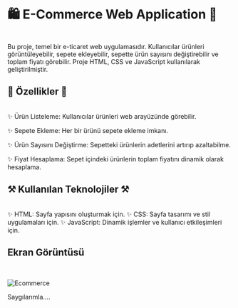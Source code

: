 # 🛍️ E-Commerce Web Application 🎀
<br/>
Bu proje, temel bir e-ticaret web uygulamasıdır. 
Kullanıcılar ürünleri görüntüleyebilir, sepete ekleyebilir, 
sepette ürün sayısını değiştirebilir ve toplam fiyatı görebilir. 
Proje HTML, CSS ve JavaScript kullanılarak geliştirilmiştir.

##  🎉 Özellikler 🎉
<br/>
✨ Ürün Listeleme: Kullanıcılar ürünleri web arayüzünde görebilir.

✨ Sepete Ekleme: Her bir ürünü sepete ekleme imkanı.

✨ Ürün Sayısını Değiştirme: Sepetteki ürünlerin adetlerini artırıp azaltabilme.

✨ Fiyat Hesaplama: Sepet içindeki ürünlerin toplam fiyatını dinamik olarak hesaplama.


## ⚒️ Kullanılan Teknolojiler ⚒️
<br/>
✨ HTML: Sayfa yapısını oluşturmak için.
✨ CSS: Sayfa tasarımı ve stil uygulamaları için.
✨ JavaScript: Dinamik işlemler ve kullanıcı etkileşimleri için.

## Ekran Görüntüsü
<br/>


![Ecommerce](https://github.com/user-attachments/assets/96cf25bb-4a92-49c0-a5d1-ba3b87817898)


Saygılarımla....
